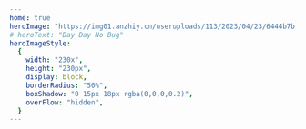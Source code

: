 ```yaml
---
home: true
heroImage: "https://img01.anzhiy.cn/useruploads/113/2023/04/23/6444b7bfb2406.jpg"
# heroText: "Day Day No Bug"
heroImageStyle:
  {
    width: "230x",
    height: "230px",
    display: block,
    borderRadius: "50%",
    boxShadow: "0 15px 18px rgba(0,0,0,0.2)",
    overFlow: "hidden",
  }
---
```

